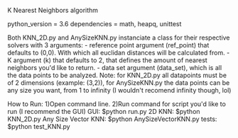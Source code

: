 K Nearest Neighbors algorithm

python_version = 3.6
dependencies = math, heapq, unittest

Both KNN_2D.py and AnySizeKNN.py instanciate a class for their respective solvers with 3 arguments:
	- reference point argument (ref_point) that defaults to (0,0). With which all euclidan distances will be calculated from.
	- K argument (k) that defaults to 2, that defines the amount of nearest neighbors you'd like to return.
	- data set argument (data_set), which is all the data points to be analyzed.
	Note: for KNN_2D.py all datapoints must be of 2 dimensions (example: (3,2)), for AnySizeKNN.py the data points can be any size you want, from 1 to infinity (I wouldn't recomend infinity though, lol)

How to Run:
	1)Open command line.
	2)Run command for script you'd like to run (I recommend the GUI)
		GUI: $python run.py
		2D KNN: $python KNN_2D.py
		Any Size Vector KNN: $python AnySizeVectorKNN.py
		tests: $python test_KNN.py


